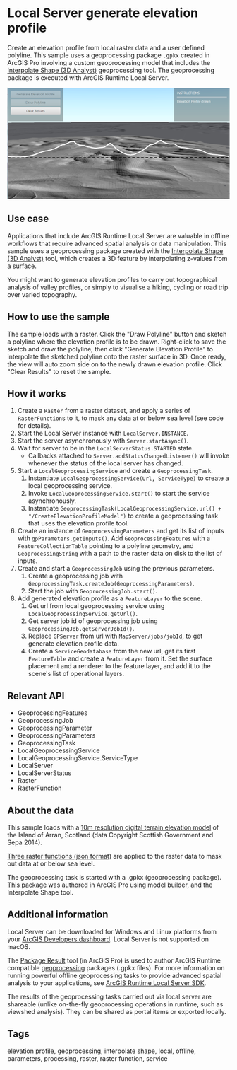 # Local Server generate elevation profile

Create an elevation profile from local raster data and a user defined polyline. This sample uses a geoprocessing package `.gpkx` created in ArcGIS Pro involving a custom geoprocessing model that includes the [Interpolate Shape (3D Analyst)](https://pro.arcgis.com/en/pro-app/latest/tool-reference/3d-analyst/interpolate-shape.htm) geoprocessing tool. The geoprocessing package is executed with ArcGIS Runtime Local Server.

![Image of local server generate elevation profile](LocalServerGenerateElevationProfile.png)

## Use case

Applications that include ArcGIS Runtime Local Server are valuable in offline workflows that require advanced spatial analysis or data manipulation. This sample uses a geoprocessing package created with the [Interpolate Shape (3D Analyst)](https://pro.arcgis.com/en/pro-app/latest/tool-reference/3d-analyst/interpolate-shape.htm) tool, which creates a 3D feature by interpolating z-values from a surface.

You might want to generate elevation profiles to carry out topographical analysis of valley profiles, or simply to visualise a hiking, cycling or road trip over varied topography.

## How to use the sample

The sample loads with a raster. Click the "Draw Polyline" button and sketch a polyline where the elevation profile is to be drawn. Right-click to save the sketch and draw the polyline, then click "Generate Elevation Profile" to interpolate the sketched polyline onto the raster surface in 3D. Once ready, the view will auto zoom side on to the newly drawn elevation profile. Click "Clear Results" to reset the sample.

## How it works

1. Create a `Raster` from a raster dataset, and apply a series of `RasterFunction`s to it, to mask any data at or below sea level (see code for details).
2. Start the Local Server instance with `LocalServer.INSTANCE`.
3. Start the server asynchronously with `Server.startAsync()`.
4. Wait for server to be in the  `LocalServerStatus.STARTED` state.
    * Callbacks attached to `Server.addStatusChangedListener()` will invoke whenever the status of the local server has changed.
5. Start a `LocalGeoprocessingService` and create a `GeoprocessingTask`.
    1. Instantiate `LocalGeoprocessingService(Url, ServiceType)` to create a local geoprocessing service.
    2. Invoke `LocalGeoprocessingService.start()` to start the service asynchronously.
    3. Instantiate `GeoprocessingTask(LocalGeoprocessingService.url() + "/CreateElevationProfileModel")` to create a geoprocessing task that uses the elevation profile tool.
6. Create an instance of `GeoprocessingParameters` and get its list of inputs with `gpParameters.getInputs()`. Add `GeoprocessingFeatures` with a `FeatureCollectionTable` pointing to a polyline geometry, and `GeoprocessingString` with a path to the raster data on disk to the list of inputs.
7. Create and start a `GeoprocessingJob` using the previous parameters.
    1. Create a geoprocessing job with `GeoprocessingTask.createJob(GeoprocessingParameters)`.
    2. Start the job with `GeoprocessingJob.start()`.
8. Add generated elevation profile as a `FeatureLayer` to the scene.
    1. Get url from local geoprocessing service using `LocalGeoprocessingService.getUrl()`.
    2. Get server job id of geoprocessing job using `GeoprocessingJob.getServerJobId()`.
    3. Replace `GPServer` from url with `MapServer/jobs/jobId`, to get generate elevation profile data.
    4. Create a `ServiceGeodatabase` from the new url, get its first `FeatureTable` and create a `FeatureLayer` from it. Set the surface placement and a renderer to the feature layer, and add it to the scene's list of operational layers.

## Relevant API

* GeoprocessingFeatures
* GeoprocessingJob
* GeoprocessingParameter
* GeoprocessingParameters
* GeoprocessingTask
* LocalGeoprocessingService
* LocalGeoprocessingService.ServiceType
* LocalServer
* LocalServerStatus
* Raster
* RasterFunction

## About the data

This sample loads with a [10m resolution digital terrain elevation model](https://www.arcgis.com/home/item.html?id=db9cd9beedce4e0987c33c198c8dfb45) of the Island of Arran, Scotland (data Copyright Scottish Government and Sepa 2014).

[Three raster functions (json format)](https://www.arcgis.com/home/item.html?id=259f420250a444b4944a277eec2c4e42) are applied to the raster data to mask out data at or below sea level.

The geoprocessing task is started with a .gpkx (geoprocessing package). [This package](https://www.arcgis.com/home/item.html?id=831cbdc61b1c4cd3bfedd1af91d09d36) was authored in ArcGIS Pro using model builder, and the Interpolate Shape tool.  

## Additional information

Local Server can be downloaded for Windows and Linux platforms from your [ArcGIS Developers dashboard](https://developers.arcgis.com/java/local-server/install-local-server/). Local Server is not supported on macOS.

The [Package Result](https://pro.arcgis.com/en/pro-app/latest/tool-reference/data-management/package-result.htm) tool (in ArcGIS Pro) is used to author ArcGIS Runtime compatible [geoprocessing](https://pro.arcgis.com/en/pro-app/latest/help/analysis/geoprocessing/basics/what-is-geoprocessing-.htm) packages (.gpkx files). For more information on running powerful offline geoprocessing tasks to provide advanced spatial analysis to your applications, see [ArcGIS Runtime Local Server SDK](https://developers.arcgis.com/java/local-server/).

The results of the geoprocessing tasks carried out via local server are shareable (unlike on-the-fly geoprocessing operations in runtime, such as viewshed analysis). They can be shared as portal items or exported locally.

## Tags

elevation profile, geoprocessing, interpolate shape, local, offline, parameters, processing, raster, raster function, service
